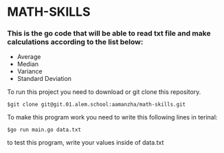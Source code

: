 # MATH-SKILLS
### This is the go code that will be able to read txt file and make calculations according to the list below:
- Average
- Median
- Variance
- Standard Deviation

To run this project you need to download or git clone this repository.

```
$git clone git@git.01.alem.school:aamanzha/math-skills.git
```


To make this program work you need to write this following lines in terinal:
```
$go run main.go data.txt
```
to test this program, write your values inside of data.txt